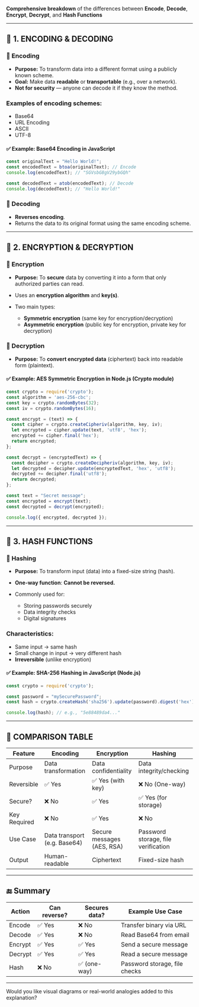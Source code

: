**Comprehensive breakdown** of the differences between **Encode**, **Decode**, **Encrypt**, **Decrypt**, and **Hash Functions**

---

## 🔷 1. ENCODING & DECODING

### 🔹 Encoding

* **Purpose:** To transform data into a different format using a publicly known scheme.
* **Goal:** Make data **readable** or **transportable** (e.g., over a network).
* **Not for security** — anyone can decode it if they know the method.

### Examples of encoding schemes:

* Base64
* URL Encoding
* ASCII
* UTF-8

#### ✅ Example: Base64 Encoding in JavaScript

```javascript
const originalText = "Hello World!";
const encodedText = btoa(originalText); // Encode
console.log(encodedText); // "SGVsbG8gV29ybGQh"

const decodedText = atob(encodedText); // Decode
console.log(decodedText); // "Hello World!"
```

### 🔹 Decoding

* **Reverses encoding**.
* Returns the data to its original format using the same encoding scheme.

---

## 🔷 2. ENCRYPTION & DECRYPTION

### 🔹 Encryption

* **Purpose:** To **secure** data by converting it into a form that only authorized parties can read.
* Uses an **encryption algorithm** and **key(s)**.
* Two main types:

  * **Symmetric encryption** (same key for encryption/decryption)
  * **Asymmetric encryption** (public key for encryption, private key for decryption)

### 🔹 Decryption

* **Purpose:** To **convert encrypted data** (ciphertext) back into readable form (plaintext).

#### ✅ Example: AES Symmetric Encryption in Node.js (Crypto module)

```javascript
const crypto = require('crypto');
const algorithm = 'aes-256-cbc';
const key = crypto.randomBytes(32);
const iv = crypto.randomBytes(16);

const encrypt = (text) => {
  const cipher = crypto.createCipheriv(algorithm, key, iv);
  let encrypted = cipher.update(text, 'utf8', 'hex');
  encrypted += cipher.final('hex');
  return encrypted;
};

const decrypt = (encryptedText) => {
  const decipher = crypto.createDecipheriv(algorithm, key, iv);
  let decrypted = decipher.update(encryptedText, 'hex', 'utf8');
  decrypted += decipher.final('utf8');
  return decrypted;
};

const text = "Secret message";
const encrypted = encrypt(text);
const decrypted = decrypt(encrypted);

console.log({ encrypted, decrypted });
```

---

## 🔷 3. HASH FUNCTIONS

### 🔹 Hashing

* **Purpose:** To transform input (data) into a fixed-size string (hash).
* **One-way function**: **Cannot be reversed.**
* Commonly used for:

  * Storing passwords securely
  * Data integrity checks
  * Digital signatures

### Characteristics:

* Same input → same hash
* Small change in input → very different hash
* **Irreversible** (unlike encryption)

#### ✅ Example: SHA-256 Hashing in JavaScript (Node.js)

```javascript
const crypto = require('crypto');

const password = "mySecurePassword";
const hash = crypto.createHash('sha256').update(password).digest('hex');

console.log(hash); // e.g., "5e88489da4..."
```

---

## 🔄 COMPARISON TABLE

| Feature      | Encoding                     | Encryption                 | Hashing                             |
| ------------ | ---------------------------- | -------------------------- | ----------------------------------- |
| Purpose      | Data transformation          | Data confidentiality       | Data integrity/checking             |
| Reversible   | ✅ Yes                        | ✅ Yes (with key)           | ❌ No (One-way)                      |
| Secure?      | ❌ No                         | ✅ Yes                      | ✅ Yes (for storage)                 |
| Key Required | ❌ No                         | ✅ Yes                      | ❌ No                                |
| Use Case     | Data transport (e.g. Base64) | Secure messages (AES, RSA) | Password storage, file verification |
| Output       | Human-readable               | Ciphertext                 | Fixed-size hash                     |

---

## 🔚 Summary

| Action  | Can reverse? | Secures data? | Example Use Case              |
| ------- | ------------ | ------------- | ----------------------------- |
| Encode  | ✅ Yes        | ❌ No          | Transfer binary via URL       |
| Decode  | ✅ Yes        | ❌ No          | Read Base64 from email        |
| Encrypt | ✅ Yes        | ✅ Yes         | Send a secure message         |
| Decrypt | ✅ Yes        | ✅ Yes         | Read a secure message         |
| Hash    | ❌ No         | ✅ (one-way)   | Password storage, file checks |

---

Would you like visual diagrams or real-world analogies added to this explanation?
